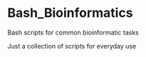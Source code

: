 # Bash_Bioinformatics
Bash scripts for common bioinformatic tasks

Just a collection of scripts for everyday use
